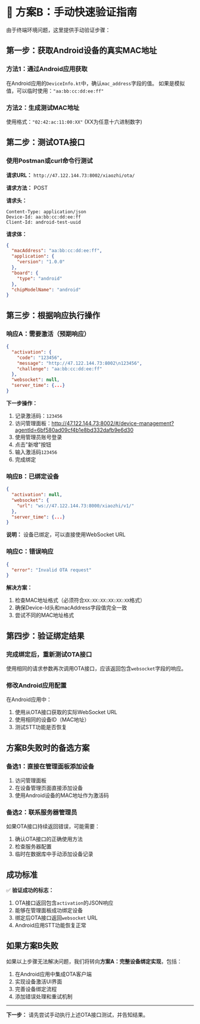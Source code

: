 # 🚀 方案B：手动快速验证指南

由于终端环境问题，这里提供手动验证步骤：

## 第一步：获取Android设备的真实MAC地址

### 方法1：通过Android应用获取
在Android应用的`DeviceInfo.kt`中，确认`mac_address`字段的值。
如果是模拟值，可以临时使用：`"aa:bb:cc:dd:ee:ff"`

### 方法2：生成测试MAC地址
使用格式：`"02:42:ac:11:00:XX"` (XX为任意十六进制数字)

## 第二步：测试OTA接口

### 使用Postman或curl命令行测试

**请求URL：** `http://47.122.144.73:8002/xiaozhi/ota/`

**请求方法：** POST

**请求头：**
```
Content-Type: application/json
Device-Id: aa:bb:cc:dd:ee:ff
Client-Id: android-test-uuid
```

**请求体：**
```json
{
  "macAddress": "aa:bb:cc:dd:ee:ff",
  "application": {
    "version": "1.0.0"
  },
  "board": {
    "type": "android"
  },
  "chipModelName": "android"
}
```

## 第三步：根据响应执行操作

### 响应A：需要激活（预期响应）
```json
{
  "activation": {
    "code": "123456",
    "message": "http://47.122.144.73:8002\n123456",
    "challenge": "aa:bb:cc:dd:ee:ff"
  },
  "websocket": null,
  "server_time": {...}
}
```

**下一步操作：**
1. 记录激活码：`123456`
2. 访问管理面板：http://47.122.144.73:8002/#/device-management?agentId=6bf580ad09cf4b1e8bd332dafb9e6d30
3. 使用管理员账号登录
4. 点击"新增"按钮
5. 输入激活码`123456`
6. 完成绑定

### 响应B：已绑定设备
```json
{
  "activation": null,
  "websocket": {
    "url": "ws://47.122.144.73:8000/xiaozhi/v1/"
  },
  "server_time": {...}
}
```

**说明：** 设备已绑定，可以直接使用WebSocket URL

### 响应C：错误响应
```json
{
  "error": "Invalid OTA request"
}
```

**解决方案：**
1. 检查MAC地址格式（必须符合`XX:XX:XX:XX:XX:XX`格式）
2. 确保Device-Id头和macAddress字段值完全一致
3. 尝试不同的MAC地址格式

## 第四步：验证绑定结果

### 完成绑定后，重新测试OTA接口
使用相同的请求参数再次调用OTA接口，应该返回包含`websocket`字段的响应。

### 修改Android应用配置
在Android应用中：
1. 使用从OTA接口获取的实际WebSocket URL
2. 使用相同的设备ID（MAC地址）
3. 测试STT功能是否恢复

## 方案B失败时的备选方案

### 备选1：直接在管理面板添加设备
1. 访问管理面板
2. 在设备管理页面直接添加设备
3. 使用Android设备的MAC地址作为激活码

### 备选2：联系服务器管理员
如果OTA接口持续返回错误，可能需要：
1. 确认OTA接口的正确使用方法
2. 检查服务器配置
3. 临时在数据库中手动添加设备记录

## 成功标准

✅ **验证成功的标志：**
1. OTA接口返回包含`activation`的JSON响应
2. 能够在管理面板成功绑定设备
3. 绑定后OTA接口返回`websocket` URL
4. Android应用STT功能恢复正常

## 如果方案B失败

如果以上步骤无法解决问题，我们将转向**方案A：完整设备绑定实现**，包括：
1. 在Android应用中集成OTA客户端
2. 实现设备激活UI界面
3. 完善设备绑定流程
4. 添加错误处理和重试机制

---

**下一步：** 请先尝试手动执行上述OTA接口测试，并告知结果。 